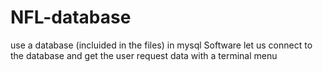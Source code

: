 # NFL-database

use a database (incluided in the files) in mysql 
Software let us connect to the database and get the user request  data with a terminal menu
